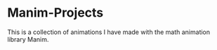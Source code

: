 # Manim-Projects

This is a collection of animations I have made with the math animation library Manim.
